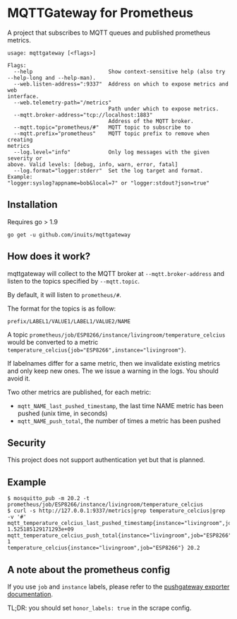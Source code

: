 # MQTTGateway for Prometheus

A project that subscribes to MQTT queues and published prometheus metrics.

```
usage: mqttgateway [<flags>]

Flags:
  --help                        Show context-sensitive help (also try
--help-long and --help-man).
  --web.listen-address=":9337"  Address on which to expose metrics and web
interface.
  --web.telemetry-path="/metrics"
                                Path under which to expose metrics.
  --mqtt.broker-address="tcp://localhost:1883"
                                Address of the MQTT broker.
  --mqtt.topic="prometheus/#"   MQTT topic to subscribe to
  --mqtt.prefix="prometheus"    MQTT topic prefix to remove when creating
metrics
  --log.level="info"            Only log messages with the given severity or
above. Valid levels: [debug, info, warn, error, fatal]
  --log.format="logger:stderr"  Set the log target and format. Example:
"logger:syslog?appname=bob&local=7" or "logger:stdout?json=true"
```

## Installation

Requires go > 1.9

```
go get -u github.com/inuits/mqttgateway
```

## How does it work?

mqttgateway will collect to the MQTT broker at `--mqtt.broker-address` and
listen to the topics specified by `--mqtt.topic`.

By default, it will listen to `prometheus/#`.

The format for the topics is as follow:

`prefix/LABEL1/VALUE1/LABEL1/VALUE2/NAME`

A topic `prometheus/job/ESP8266/instance/livingroom/temperature_celcius` would
be converted to a metric
`temperature_celcius{job="ESP8266",instance="livingroom"}`.

If labelnames differ for a same metric, then we invalidate existing metrics and
only keep new ones. The we issue a warning in the logs. You should avoid it.

Two other metrics are published, for each metric:

- `mqtt_NAME_last_pushed_timestamp`, the last time NAME metric has been pushed
(unix time, in seconds)
- `mqtt_NAME_push_total`, the number of times a metric has been pushed

## Security

This project does not support authentication yet but that is planned.

## Example

```
$ mosquitto_pub -m 20.2 -t prometheus/job/ESP8266/instance/livingroom/temperature_celcius
$ curl -s http://127.0.0.1:9337/metrics|grep temperature_celcius|grep -v '#'
mqtt_temperature_celcius_last_pushed_timestamp{instance="livingroom",job="ESP8266"} 1.525185129171293e+09
mqtt_temperature_celcius_push_total{instance="livingroom",job="ESP8266"} 1
temperature_celcius{instance="livingroom",job="ESP8266"} 20.2
```

## A note about the prometheus config

If you use `job` and `instance` labels, please refer to the [pushgateway
exporter
documentation](https://github.com/prometheus/pushgateway#about-the-job-and-instance-labels).

TL;DR: you should set `honor_labels: true` in the scrape config.
